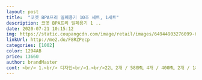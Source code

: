 ```yaml
---
layout: post 
title:  "코멧 BPA프리 밀폐용기 10조 세트, 1세트" 
description: 코멧 BPA프리 밀폐용기 1 ..
date: 2020-07-21 10:15:12 
img: https://static.coupangcdn.com/image/retail/images/64944903276099-636aff23-cd3e-47ad-84d0-25ee86cd31c9.jpg 
linkUrl: http://me2.do/F8RZPecp 
categories: [1002] 
color: 1294AB 
price: 13660 
author: brandMaster 
cont: <br/> 1.<br/> 디자인<br/>1.<br/>22L 2개 / 580ML 4개 / 400ML 2개 / 185ML 2개<br/>2.<br/> 소재<br/>✔️디자인 및 구성<br/>✔️사용성<br/>가볍지만 생각보다 단단하고 견고해서 좋아요<br/>가정에 꼭 필요한 알찬 물건이 아닐까 싶습니다<br/>고무 패킹이 아주 짱짱하게 잘 되어있어요<br/>구성이 정말 실용적이고 알찹니다<br/>군더더기 없이 아주 심플하고 깔끔한 디자인에<br/>그래서 찾다찾다 찾은게 이거라고 보면 될 것 같아요.<br/><br/>그리거 굉장히 단단해서 쉽게 깨지지않을듯 ㅋㅋ 사실 제가 깨먹은 밀폐용기가 한둘이 아닌데 얘는 기대좀 해보겠음다 ㅋㅋ<br/>그리고 뚜껑 닫을 때 뻑뻑하지 않고 매우 부드럽게 열고 닫기 편합니다<br/>내열성도 좋아서 식기세척기와 전자레인지에도 사용 가능하다해서<br/>냉장고에 차곡차곡 쌓여있는 오래된 반찬통을 보면 언젠가는 바꿔야지 바꿔야지 하다가 이번에서야 바꾸네요.<br/><br/> 
---
```

 